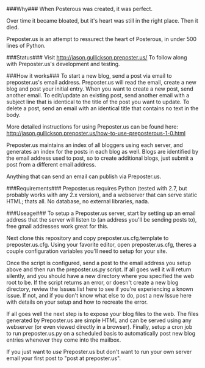 ###Why###
When Posterous was created, it was perfect.

Over time it became bloated, but it's heart was still in the right place.  Then it died.

Preposter.us is an attempt to ressurect the heart of Posterous, in under 500 lines of Python.

###Status###
Visit http://jason.gullickson.preposter.us/ To follow along with Preposter.us's development and testing.

###How it works###
To start a new blog, send a post via email to preposter.us's email address.  Preposter.us will read the email, create a new blog and post your initial entry.  When you want to create a new post, send another email.  To edit/update an existing post, send another email with a subject line that is identical to the title of the post you want to update.  To delete a post, send an email with an identical title that contains no text in the body.

More detailed instructions for using Preposter.us can be found here: http://jason.gullickson.preposter.us/how-to-use-preposterous-1-0.html 

Preposter.us maintains an index of all bloggers using each server, and generates an index for the posts in each blog as well. Blogs are identified by the email address used to post, so to create additional blogs, just submit a post from a different email address.

Anything that can send an email can publish via Preposter.us.

###Requirements###
Preposter.us requires Python (tested with 2.7, but probably works with any 2.x version), and a webserver that can serve static HTML; thats all.  No database, no external libraries, nada.

###Useage###
To setup a Preposter.us server, start by setting up an email address that the server will listen to (an address you'll be sending posts to), free gmail addresses work great for this.

Next clone this repository and copy preposter.us.cfg.template to preposter.us.cfg.  Using your favorite editor, open preposter.us.cfg, theres a couple configuration variables you'll need to setup for your site.

Once the script is configured, send a post to the email address you setup above and then run the preposter.us.py script. If all goes well it will return silently, and you should have a new directory where you specified the web root to be.  If the script returns an error, or doesn't create a new blog directory, review the Issues list here to see if you're experiencing a known issue.  If not, and if you don't know what else to do, post a new Issue here with details on your setup and how to recreate the error.

If all goes well the next step is to expose your blog files to the web.  The files generated by Preposter.us are simple HTML and can be served using any webserver (or even viewed directly in a browser).  Finally, setup a cron job to run preposter.us.py on a scheduled basis to automatically post new blog entries whenever they come into the mailbox.

If you just want to *use* Preposter.us but don't want to run your own server email your first post to "post at preposter.us".


